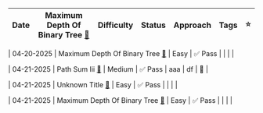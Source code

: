 | Date         |   Maximum Depth Of Binary Tree             [🔗](https://leetcode.com/problems/maximum-depth-of-binary-tree/?envType=study-plan-v2&envId=leetcode-75) | Difficulty | Status    | Approach                       | Tags                      | ⭐   |
|--------------|---------------------------------------------|------------|-----------|--------------------------------|---------------------------|-----|

| 04-20-2025   |  Maximum Depth Of Binary Tree             [🔗](https://leetcode.com/problems/maximum-depth-of-binary-tree/?envType=study-plan-v2&envId=leetcode-75) | Easy       | ✅ Pass    |                                |                           |     |

| 04-21-2025   |  Path Sum Iii                             [🔗](https://leetcode.com/problems/path-sum-iii/description/?envType=study-plan-v2&envId=leetcode-75) | Medium     | ✅ Pass    | aaa                            | df                        | 🌟  |

| 04-21-2025   |  Unknown Title                            [🔗]() | Easy       | ✅ Pass    |                                |                           |     |

| 04-21-2025   |  Maximum Depth Of Binary Tree            [🔗](https://leetcode.com/problems/maximum-depth-of-binary-tree/description/?envType=study-plan-v2&envId=leetcode-75) | Easy       | ✅ Pass    |                                |                           |     |
